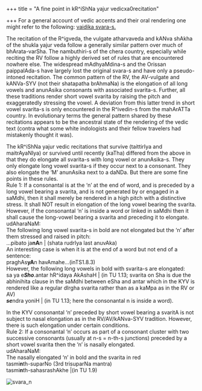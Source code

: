 +++
title = "A fine point in kR^iShNa yajur vedicxa0recitation"

+++
For a general account of vedic accents and their oral rendering one
might refer to the following: [vaidika
svara-s.](https://manasataramgini.wordpress.com/2008/09/01/a-practical-guide-to-vvedic-svara-s-in-recitation/)

The recitation of the R^igveda, the vulgate atharvaveda and kANva shAkha
of the shukla yajur veda follow a generally similar pattern over much of
bhArata-varSha. The nambuthiri-s of the chera country, especially while
reciting the RV follow a highly derived set of rules that are
encountered nowhere else. The widespread mAdhyaMdina-s and the Orissan
paippalAda-s have largely lost the original svara-s and have only a
pseudo-intoned recitation. The common pattern of the RV, the AV-vulgate
and kANVa-SYV (not their shatapatha brAhmaNa) is the elongation of all
long vowels and anunAsika consonants with associated svarita-s. Further,
all these traditions render short vowel svarita by raising the pitch and
exaggeratedly stressing the vowel. A deviation from this latter trend in
short vowel svarita-s is only encountered in the R^ivedin-s from the
mahArATTa country. In evolutionary terms the general pattern shared by
these recitations appears to be the ancestral state of the rendering of
the vedic text (contra what some white indologists and their fellow
travelers had mistakenly thought it was).

The kR^iShNa yajur vedic recitations that survive (taittirIya and
maitrAyaNIya) or survived until recently (kaTha) differed from the above
in that they do elongate all svarita-s with long vowel or anunAsika-s.
They only elongate long vowel svarita-s if they occur next to a
consonant. They also elongate the ‘M’ anunAsika next to a daNDa. But
there are some fine points in these rules.  
Rule 1: If a consonantal is at the ‘n’ at the end of word, and is
preceded by a long vowel bearing a svarita, and is not generated by or
engaged in a saMdhi, then it shall merely be rendered in a high pitch
with a distinctive stress. It shall NOT result in elongation of the long
vowel bearing the svarita.  
However, if the consonantal ‘n’ is inside a word or linked in saMdhi
then it shall cause the long-vowel bearing a svarita and preceding it to
elongate.  
udAharaNaM:  
The following long vowel svarita-s in bold are not elongated but the ‘n’
after them stressed and raised in pitch:  
…pibato ja**nA**n | (shata rudrIya last anuvAka)  
An interesting case is when it is at the end of a word but not end of a
sentence:  
praghAs**yA**n havAmahe…(inTS1.8.3)  
However, the following long vowels in bold with svarita-s are
elongated:  
sa ya e***Sho***.antar hR^idaya AkAshaH | (in TU 1.13; svarita on Sha is
due the abhinihita clause in the saMdhi between eSha and antar which in
the KYV is rendered like a regular dIrgha svarita rather than as a kaMpa
as in the RV or AV)  
***se***ndra yoniH | (in TU 1.13; here the consonantal n is inside a
word).

In the KYV consonantal ‘n’ preceded by short vowel bearing a svaritA is
not subject to nasal elongation as in the RV/AV/kANva-SYV tradition.
However, there is such elongation under certain conditions.  
Rule 2: If a consonantal ‘n’ occurs as part of a consonant cluster with
two successive consonants (usually at n-s = n-th-s junctions) preceded
by a short vowel svarita then the ‘n’ is nasally elongated.  
udAharaNaM:  
The nasally elongated ‘n’ in bold and the svarita in red  
tasmi**n**th-suparNo (3rd trisuparNa mantra)  
tasmi**n**th-sahasrashAkhe |(in TU 1.9)

![svara\_n](https://manasataramgini.files.wordpress.com/2009/07/svara_n1.png?w=640
"svara_n")
